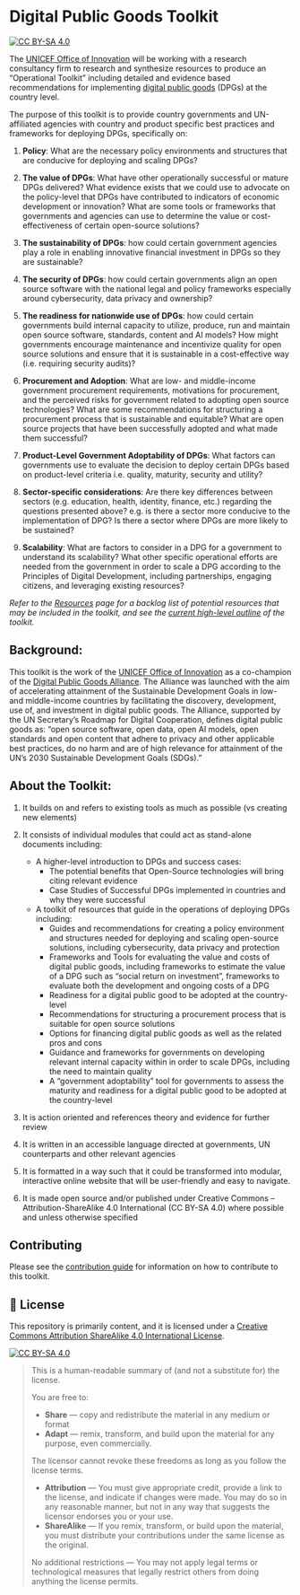 # Digital Public Goods Toolkit

[![CC BY-SA 4.0][cc-by-sa-shield]](LICENSE.md)


The [UNICEF Office of Innovation](https://www.unicef.org/innovation/) will be working with a research consultancy firm to research and synthesize resources to produce an “Operational Toolkit” including detailed and evidence based recommendations for implementing [digital public goods](https://github.com/unicef/publicgoods-candidates) (DPGs) at the country level. 

The purpose of this toolkit is to provide country governments and UN-affiliated agencies with country and product specific best practices and frameworks for deploying DPGs, specifically on:  

1. **Policy**: What are the necessary policy environments and structures that are conducive for deploying and scaling DPGs? 

2. **The value of DPGs**: What have other operationally successful or mature DPGs delivered? What evidence exists that we could use to advocate on the policy-level that DPGs have contributed to indicators of economic development or innovation? What are some tools or frameworks that governments and agencies can use to determine the value or cost-effectiveness of certain open-source solutions? 

3. **The sustainability of DPGs**: how could certain government agencies play a role in enabling innovative financial investment in DPGs so they are sustainable? 

4. **The security of DPGs**: how could certain governments align an open source software with the national legal and policy frameworks especially around cybersecurity, data privacy and ownership? 

5. **The readiness for nationwide use of DPGs**: how could certain governments build internal capacity to utilize, produce, run and maintain open source software, standards, content and AI models? How might governments encourage maintenance and incentivize quality for open source solutions and ensure that it is sustainable in a cost-effective way (i.e. requiring security audits)? 

6. **Procurement and Adoption**: What are low- and middle-income government procurement requirements, motivations for procurement, and the perceived risks for government related to adopting open source technologies? What are some recommendations for structuring a procurement process that is sustainable and equitable? What are open source projects that have been successfully adopted and what made them successful? 

7. **Product-Level Government Adoptability of DPGs**: What factors can governments use to evaluate the decision to deploy certain DPGs based on product-level criteria i.e. quality, maturity, security and utility?  

8. **Sector-specific considerations**: Are there key differences between sectors (e.g. education, health, identity, finance, etc.) regarding the questions presented above? e.g. is there a sector more conducive to the implementation of DPG? Is there a sector where DPGs are more likely to be sustained? 

9. **Scalability**: What are factors to consider in a DPG for a government to understand its scalability? What other specific operational efforts are needed from the government in order to scale a DPG according to the Principles of Digital Development, including partnerships, engaging citizens, and leveraging existing resources? 

*Refer to the [Resources](resources.md) page for a backlog list of potential resources that may be included in the toolkit, and see the [current high-level outline](outline.md) of the toolkit.*
 
 
## Background: 

This toolkit is the work of the [UNICEF Office of Innovation](https://www.unicef.org/innovation/) as a co-champion of the [Digital Public Goods Alliance](https://digitalpublicgoods.net). The Alliance was launched with the aim of accelerating attainment of the Sustainable Development Goals in low- and middle-income countries by facilitating the discovery, development, use of, and investment in digital public goods. The Alliance, supported by the UN Secretary’s Roadmap for Digital Cooperation, defines digital public goods as: “open source software, open data, open AI models, open standards and open content that adhere to privacy and other applicable best practices, do no harm and are of high relevance for attainment of the UN’s 2030 Sustainable Development Goals (SDGs).” 


## About the Toolkit: 

1. It builds on and refers to existing tools as much as possible (vs creating new elements) 

2. It consists of individual modules that could act as stand-alone documents including: 
    * A higher-level introduction to DPGs and success cases:
        * The potential benefits that Open-Source technologies will bring citing relevant evidence 
        * Case Studies of Successful DPGs implemented in countries and why they were successful 
    * A toolkit of resources that guide in the operations of deploying DPGs including:
        * Guides and recommendations for creating a policy environment and structures needed for deploying and scaling open-source solutions, including cybersecurity,  data privacy and protection 
        * Frameworks and Tools for evaluating the value and costs of digital public goods, including frameworks to estimate the value of a DPG such as “social return on investment”, frameworks to evaluate both the development and ongoing costs of a DPG 
        * Readiness for a digital public good to be adopted at the country-level 
        * Recommendations for structuring a procurement process that is suitable for open source solutions 
        * Options for financing digital public goods as well as the related pros and cons
        * Guidance and frameworks for governments on developing relevant internal capacity within in order to scale DPGs, including the need to maintain quality 
        * A “government adoptability” tool for governments to assess the maturity and readiness for a digital public good to be adopted at the country-level 

3. It is action oriented and references theory and evidence for further review  

4. It is written in an accessible language directed at governments, UN counterparts and other relevant agencies 

5. It is formatted  in a way such that it could be transformed into modular, interactive online website that will be user-friendly and easy to navigate.  

6. It is made open source and/or published under Creative Commons – Attribution-ShareAlike 4.0 International (CC BY-SA 4.0) where possible and unless otherwise specified 

## Contributing

Please see the [contribution guide](CONTRIBUTING.md) for information
on how to contribute to this toolkit.

## :memo: License

This repository is primarily content, and it is licensed under a [Creative Commons Attribution ShareAlike 4.0 International License](LICENSE.md).

[![CC BY-SA 4.0][cc-by-sa-image]](LICENSE.md)

> This is a human-readable summary of (and not a substitute for) the license.
> 
> You are free to:
> * **Share** — copy and redistribute the material in any medium or format
> * **Adapt** — remix, transform, and build upon the material for any purpose, even commercially.
> 
> The licensor cannot revoke these freedoms as long as you follow the license terms.
> 
> * **Attribution** — You must give appropriate credit, provide a link to the license, and indicate if changes were made. You may do so in any reasonable manner, but not in any way that suggests the licensor endorses you or your use.
> * **ShareAlike** — If you remix, transform, or build upon the material, you must distribute your contributions under the same license as the original.
>
> No additional restrictions — You may not apply legal terms or technological measures that legally restrict others from doing anything the license permits.

[cc-by-sa-image]: https://licensebuttons.net/l/by-sa/4.0/88x31.png
[cc-by-sa-shield]: https://img.shields.io/badge/License-CC%20BY--SA%204.0-lightgrey.svg
[code-of-conduct-shield]: https://img.shields.io/badge/Contributor%20Covenant-v2.0%20adopted-ff69b4.svg
